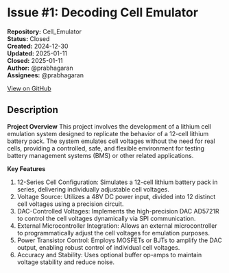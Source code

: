 # Issue #1: Decoding Cell Emulator

**Repository:** Cell_Emulator  
**Status:** Closed  
**Created:** 2024-12-30  
**Updated:** 2025-01-11  
**Closed:** 2025-01-11  
**Author:** @prabhagaran  
**Assignees:** @prabhagaran  

[View on GitHub](https://github.com/Simtestlab/Cell_Emulator/issues/1)

## Description

**Project Overview**
This project involves the development of a lithium cell emulation system designed to replicate the behavior of a 12-cell lithium battery pack. The system emulates cell voltages without the need for real cells, providing a controlled, safe, and flexible environment for testing battery management systems (BMS) or other related applications.

**Key Features**

1. 12-Series Cell Configuration: Simulates a 12-cell lithium battery pack in series, delivering individually adjustable cell voltages.
2. Voltage Source: Utilizes a 48V DC power input, divided into 12 distinct cell voltages using a precision circuit.
3. DAC-Controlled Voltages: Implements the high-precision DAC AD5721R to control the cell voltages dynamically via SPI communication.
4. External Microcontroller Integration: Allows an external microcontroller to programmatically adjust the cell voltages for emulation purposes.
5. Power Transistor Control: Employs MOSFETs or BJTs to amplify the DAC output, enabling robust control of individual cell voltages.
6. Accuracy and Stability: Uses optional buffer op-amps to maintain voltage stability and reduce noise.